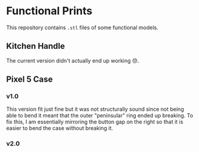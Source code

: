 # Functional Prints
This repository contains `.stl` files of some functional models.
## Kitchen Handle
The current version didn't actually end up working 😞.
## Pixel 5 Case
### v1.0
This version fit just fine but it was not structurally sound since not being able to bend it meant that the outer "peninsular" ring ended up breaking. To fix this, I am essentially mirroring the button gap on the right so that it is easier to bend the case without breaking it.
### v2.0

